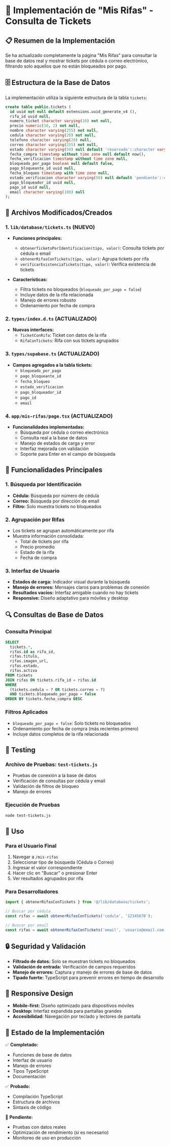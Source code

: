 # 🎫 Implementación de "Mis Rifas" - Consulta de Tickets

## 📋 Resumen de la Implementación

Se ha actualizado completamente la página "Mis Rifas" para consultar la base de datos real y mostrar tickets por cédula o correo electrónico, filtrando solo aquellos que no están bloqueados por pago.

## 🗄️ Estructura de la Base de Datos

La implementación utiliza la siguiente estructura de la tabla `tickets`:

```sql
create table public.tickets (
  id uuid not null default extensions.uuid_generate_v4 (),
  rifa_id uuid null,
  numero_ticket character varying(10) not null,
  precio numeric(10, 2) not null,
  nombre character varying(255) not null,
  cedula character varying(20) not null,
  telefono character varying(20) null,
  correo character varying(255) not null,
  estado character varying(50) null default 'reservado'::character varying,
  fecha_compra timestamp without time zone null default now(),
  fecha_verificacion timestamp without time zone null,
  bloqueado_por_pago boolean null default false,
  pago_bloqueante_id uuid null,
  fecha_bloqueo timestamp with time zone null,
  estado_verificacion character varying(50) null default 'pendiente'::character varying,
  pago_bloqueador_id uuid null,
  pago_id uuid null,
  email character varying(100) null
);
```

## 🔧 Archivos Modificados/Creados

### 1. `lib/database/tickets.ts` (NUEVO)
- **Funciones principales:**
  - `obtenerTicketsPorIdentificacion(tipo, valor)`: Consulta tickets por cédula o email
  - `obtenerRifasConTickets(tipo, valor)`: Agrupa tickets por rifa
  - `verificarExistenciaTickets(tipo, valor)`: Verifica existencia de tickets

- **Características:**
  - Filtra tickets no bloqueados (`bloqueado_por_pago = false`)
  - Incluye datos de la rifa relacionada
  - Manejo de errores robusto
  - Ordenamiento por fecha de compra

### 2. `types/index.d.ts` (ACTUALIZADO)
- **Nuevas interfaces:**
  - `TicketConRifa`: Ticket con datos de la rifa
  - `RifaConTickets`: Rifa con sus tickets agrupados

### 3. `types/supabase.ts` (ACTUALIZADO)
- **Campos agregados a la tabla tickets:**
  - `bloqueado_por_pago`
  - `pago_bloqueante_id`
  - `fecha_bloqueo`
  - `estado_verificacion`
  - `pago_bloqueador_id`
  - `pago_id`
  - `email`

### 4. `app/mis-rifas/page.tsx` (ACTUALIZADO)
- **Funcionalidades implementadas:**
  - Búsqueda por cédula o correo electrónico
  - Consulta real a la base de datos
  - Manejo de estados de carga y error
  - Interfaz mejorada con validación
  - Soporte para Enter en el campo de búsqueda

## 🎯 Funcionalidades Principales

### 1. Búsqueda por Identificación
- **Cédula:** Búsqueda por número de cédula
- **Correo:** Búsqueda por dirección de email
- **Filtro:** Solo muestra tickets no bloqueados

### 2. Agrupación por Rifas
- Los tickets se agrupan automáticamente por rifa
- Muestra información consolidada:
  - Total de tickets por rifa
  - Precio promedio
  - Estado de la rifa
  - Fecha de compra

### 3. Interfaz de Usuario
- **Estados de carga:** Indicador visual durante la búsqueda
- **Manejo de errores:** Mensajes claros para problemas de conexión
- **Resultados vacíos:** Interfaz amigable cuando no hay tickets
- **Responsive:** Diseño adaptativo para móviles y desktop

## 🔍 Consultas de Base de Datos

### Consulta Principal
```sql
SELECT 
  tickets.*,
  rifas.id as rifa_id,
  rifas.titulo,
  rifas.imagen_url,
  rifas.estado,
  rifas.activa
FROM tickets
JOIN rifas ON tickets.rifa_id = rifas.id
WHERE 
  (tickets.cedula = ? OR tickets.correo = ?)
  AND tickets.bloqueado_por_pago = false
ORDER BY tickets.fecha_compra DESC
```

### Filtros Aplicados
- `bloqueado_por_pago = false`: Solo tickets no bloqueados
- Ordenamiento por fecha de compra (más recientes primero)
- Incluye datos completos de la rifa relacionada

## 🧪 Testing

### Archivo de Pruebas: `test-tickets.js`
- Pruebas de conexión a la base de datos
- Verificación de consultas por cédula y email
- Validación de filtros de bloqueo
- Manejo de errores

### Ejecución de Pruebas
```bash
node test-tickets.js
```

## 🚀 Uso

### Para el Usuario Final
1. Navegar a `/mis-rifas`
2. Seleccionar tipo de búsqueda (Cédula o Correo)
3. Ingresar el valor correspondiente
4. Hacer clic en "Buscar" o presionar Enter
5. Ver resultados agrupados por rifa

### Para Desarrolladores
```typescript
import { obtenerRifasConTickets } from '@/lib/database/tickets';

// Buscar por cédula
const rifas = await obtenerRifasConTickets('cedula', '12345678');

// Buscar por email
const rifas = await obtenerRifasConTickets('email', 'usuario@email.com');
```

## 🔒 Seguridad y Validación

- **Filtrado de datos:** Solo se muestran tickets no bloqueados
- **Validación de entrada:** Verificación de campos requeridos
- **Manejo de errores:** Captura y manejo de errores de base de datos
- **Tipado fuerte:** TypeScript para prevenir errores en tiempo de desarrollo

## 📱 Responsive Design

- **Mobile-first:** Diseño optimizado para dispositivos móviles
- **Desktop:** Interfaz expandida para pantallas grandes
- **Accesibilidad:** Navegación por teclado y lectores de pantalla

## 🔄 Estado de la Implementación

✅ **Completado:**
- Funciones de base de datos
- Interfaz de usuario
- Manejo de errores
- Tipos TypeScript
- Documentación

✅ **Probado:**
- Compilación TypeScript
- Estructura de archivos
- Sintaxis de código

🔄 **Pendiente:**
- Pruebas con datos reales
- Optimización de rendimiento (si es necesario)
- Monitoreo de uso en producción
